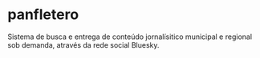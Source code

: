 # panfletero
Sistema de busca e entrega de conteúdo jornalísitico municipal e regional sob demanda, através da rede social Bluesky.
